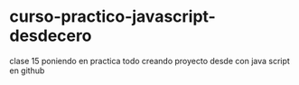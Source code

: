 # curso-practico-javascript-desdecero
clase 15 poniendo en practica todo creando proyecto desde con java script en github
